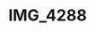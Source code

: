 ---
pid: '135'
layout: photos
title: IMG_4288
filename: IMG_4288.jpg
caption: transferware platter
permalink: "/photos/135.html"
---
